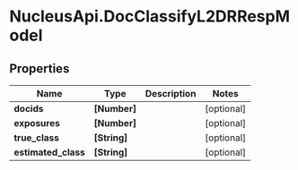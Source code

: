 # NucleusApi.DocClassifyL2DRRespModel

## Properties
Name | Type | Description | Notes
------------ | ------------- | ------------- | -------------
**docids** | **[Number]** |  | [optional] 
**exposures** | **[Number]** |  | [optional] 
**true_class** | **[String]** |  | [optional] 
**estimated_class** | **[String]** |  | [optional] 


